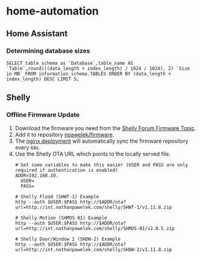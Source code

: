 # home-automation

## Home Assistant

### Determining database sizes

```
SELECT table_schema as `Database`,table_name AS `Table`,round(((data_length + index_length) / 1024 / 1024), 2) `Size in MB` FROM information_schema.TABLES ORDER BY (data_length + index_length) DESC LIMIT 5;
```

## Shelly

### Offline Firmware Update

1. Download the firmware you need from the [Shelly Forum Firmware Topic](https://www.shelly-support.eu/index.php?shelly-firmware-archive/).
2. Add it to repository [npawelek/firmware](https://github.com/npawelek/firmware).
3. The [nginx deployment](https://github.com/npawelek/k8s-gitops/tree/master/cluster/apps/nginx) will automatically sync the firmware repository every `60s`.
4. Use the Shelly OTA URL which points to the locally served file.
    ```
    # Set some variables to make this easier (USER and PASS are only required if authentication is enabled)
    ADDR=192.168.10.
      USER=
      PASS=

    # Shelly Flood (SHWT-1) Example
    http --auth $USER:$PASS http://$ADDR/ota?url=http://int.nathanpawelek.com/shelly/SHWT-1/v1.11.8.zip

    # Shelly Motion (SHMOS-01) Example
    http --auth $USER:$PASS http://$ADDR/ota?url=http://int.nathanpawelek.com/shelly/SHMOS-01/v2.0.5.zip

    # Shelly Door/Window 2 (SHDW-2) Example
    http --auth $USER:$PASS http://$ADDR/ota?url=http://int.nathanpawelek.com/shelly/SHDW-2/v1.11.8.zip
    ```
